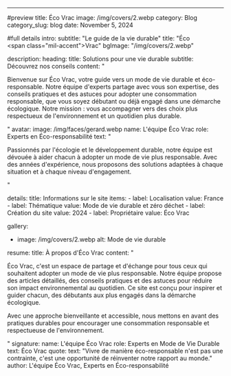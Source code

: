 ---
#preview
title: Éco Vrac
image: /img/covers/2.webp
category: Blog
category_slug: blog
date: November 5, 2024

#full details
intro:
  subtitle: "Le guide de la vie durable"
  title: "Éco <br/><span class=\"mil-accent\">Vrac</span>"
  bgImage: "/img/covers/2.webp"

description:
  heading:
    title: Solutions pour une vie <span class="mil-marker">durable</span>
    subtitle: Découvrez nos conseils
  content: "
    <p>Bienvenue sur Éco Vrac, votre guide vers un mode de vie durable et éco-responsable. Notre équipe d'experts partage avec vous son expertise, des conseils pratiques et des astuces pour adopter une consommation responsable, que vous soyez débutant ou déjà engagé dans une démarche écologique. Notre mission : vous accompagner vers des choix plus respectueux de l'environnement et un quotidien plus durable.</p>
  "
  avatar:
    image: /img/faces/gerard.webp
    name: L'équipe Éco Vrac
    role: Experts en Éco-responsabilité
    text: "
      <p>Passionnés par l'écologie et le développement durable, notre équipe est dévouée à aider chacun à adopter un mode de vie plus responsable. Avec des années d'expérience, nous proposons des solutions adaptées à chaque situation et à chaque niveau d'engagement.</p>
    "

details:
  title: Informations sur le site
  items:
    - label: Localisation
      value: France
    - label: Thématique
      value: Mode de vie durable et zéro déchet
    - label: Création du site
      value: 2024
    - label: Propriétaire
      value: Éco Vrac

gallery:
  - image: /img/covers/2.webp
    alt: Mode de vie durable

resume:
  title: À propos d'Éco Vrac
  content: "
    <p>Éco Vrac, c'est un espace de partage et d'échange pour tous ceux qui souhaitent adopter un mode de vie plus responsable. Notre équipe propose des articles détaillés, des conseils pratiques et des astuces pour réduire son impact environnemental au quotidien. Ce site est conçu pour inspirer et guider chacun, des débutants aux plus engagés dans la démarche écologique.</p>
    <p>Avec une approche bienveillante et accessible, nous mettons en avant des pratiques durables pour encourager une consommation responsable et respectueuse de l'environnement.</p>
  "
  signature:
    name: L'équipe Éco Vrac
    role: Experts en Mode de Vie Durable
    text: Éco Vrac
  quote:
    text: "Vivre de manière éco-responsable n'est pas une contrainte, c'est une opportunité de réinventer notre rapport au monde."
    author: L'équipe Éco Vrac, Experts en Éco-responsabilité